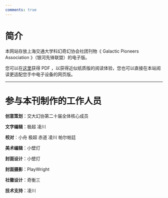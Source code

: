 ```yaml
---
comments: true
---
```

# 简介

本网站存放上海交通大学科幻奇幻协会社团刊物《 Galactic Pioneers Association 》（银河先锋联盟）的电子版。

您可以在[这里](https://drive.google.com/file/d/1_vUGqsT9YbJBDovHj-AM6tMzUeL8erqN/view)获得 PDF ，以获得近似纸质版的阅读体验，您也可以直接在本站阅读更适配您手中电子设备的网页版。

---
# 参与本刊制作的工作人员 

**创意策划**：交大幻协第二十届全体核心成员

**文字编辑**：极超  凌川

**校对**：小舟 极超 赤道 凌川 帕尔帕廷

**美术编辑**：小壁灯

**封面设计**：小壁灯

**封面摄影**：PlayWright

**社徽设计**：奇衡三

**技术支持**：凌川